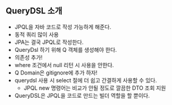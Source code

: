 ## QueryDSL 소개
- JPQL을 자바 코드로 작성 가능하게 해준다.
- 동적 쿼리 많이 사용
- JPA는 결국 JPQL로 작성한다.
- QueryDsl 하기 위해 Q 객체를 생성해야 한다.
- 의존성 추가!
- where 조건에서 null 리턴 시 사용을 안한다.
- Q Domain은 gitignore에 추가 하자!
- querydsl 사용 시 select 절에 더 쉽고 간결하게 사용할 수 있다.
  - JPQL new 명령어는 비교가 안될 정도로 깔끔한 DTO 조회 지원
- QueryDSL은 JPQL을 코드로 만드는 빌더 역할을 할 뿐이다.
```groovy


```